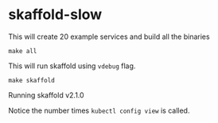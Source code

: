 # skaffold-slow


This will create 20 example services and build all the binaries
```
make all
```

This will run skaffold using `vdebug` flag.
```
make skaffold
```

Running skaffold v2.1.0

Notice the number times `kubectl config view` is called.
